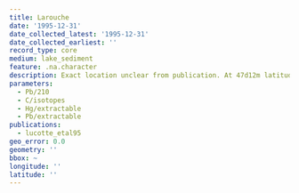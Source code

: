 ```yaml
---
title: Larouche
date: '1995-12-31'
date_collected_latest: '1995-12-31'
date_collected_earliest: ''
record_type: core
medium: lake_sediment
feature: .na.character
description: Exact location unclear from publication. At 47d12m latitude.
parameters:
  - Pb/210
  - C/isotopes
  - Hg/extractable
  - Pb/extractable
publications:
  - lucotte_etal95
geo_error: 0.0
geometry: ''
bbox: ~
longitude: ''
latitude: ''
---
```

